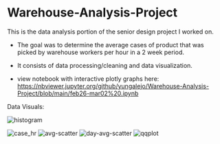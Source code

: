 # Warehouse-Analysis-Project
This is the data analysis portion of the senior design project I worked on.

* The goal was to determine the average cases of product that was picked by warehouse workers per hour in a 2 week period. 
* It consists of data processing/cleaning and data visualization.

* view notebook with interactive plotly graphs here: https://nbviewer.jupyter.org/github/yungalejo/Warehouse-Analysis-Project/blob/main/feb26-mar02%20.ipynb

Data Visuals:


![histogram](https://github.com/yungalejo/first_repo/blob/master/histogram.png?raw=true)

![case_hr](https://github.com/yungalejo/first_repo/blob/master/case:hr%20scatter.png?raw=true)
![avg-scatter](https://github.com/yungalejo/first_repo/blob/master/avg%20scatter.png?raw=true)
![day-avg-scatter](https://github.com/yungalejo/first_repo/blob/master/day%20scatter.png?raw=true) 
![qqplot](https://github.com/yungalejo/first_repo/blob/master/qqplot.png?raw=true) 
